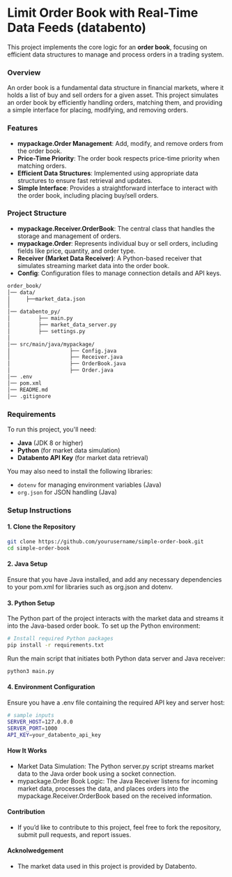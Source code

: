 # Limit Order Book with Real-Time Data Feeds (databento)

This project implements the core logic for an **order book**, focusing on efficient data structures to manage and process orders in a trading system.

### Overview
An order book is a fundamental data structure in financial markets, where it holds a list of buy and sell orders for a given asset. This project simulates an order book by efficiently handling orders, matching them, and providing a simple interface for placing, modifying, and removing orders.

### Features
- **mypackage.Order Management**: Add, modify, and remove orders from the order book.
- **Price-Time Priority**: The order book respects price-time priority when matching orders.
- **Efficient Data Structures**: Implemented using appropriate data structures to ensure fast retrieval and updates.
- **Simple Interface**: Provides a straightforward interface to interact with the order book, including placing buy/sell orders.

### Project Structure
- **mypackage.Receiver.OrderBook**: The central class that handles the storage and management of orders.
- **mypackage.Order**: Represents individual buy or sell orders, including fields like price, quantity, and order type.
- **Receiver (Market Data Receiver)**: A Python-based receiver that simulates streaming market data into the order book.
- **Config**: Configuration files to manage connection details and API keys.

```bash
order_book/
│── data/
│     ├──market_data.json
│ 
│── databento_py/
│         ├── main.py
│         ├── market_data_server.py
│         ├── settings.py
│ 
│── src/main/java/mypackage/
│                   ├── Config.java
│                   ├── Receiver.java
│                   ├── OrderBook.java
│                   ├── Order.java
│── .env
│── pom.xml
│── README.md
│── .gitignore
```

### Requirements
To run this project, you'll need:
- **Java** (JDK 8 or higher)
- **Python** (for market data simulation)
- **Databento API Key** (for market data retrieval)

You may also need to install the following libraries:
- `dotenv` for managing environment variables (Java)
- `org.json` for JSON handling (Java)

### Setup Instructions

#### 1. **Clone the Repository**
```bash
git clone https://github.com/yourusername/simple-order-book.git
cd simple-order-book
```

#### 2. **Java Setup**

Ensure that you have Java installed, and add any necessary dependencies to your pom.xml for libraries such as org.json and dotenv.

#### 3. **Python Setup**

The Python part of the project interacts with the market data and streams it into the Java-based order book. To set up the Python environment:
```bash
# Install required Python packages
pip install -r requirements.txt
```
Run the main script that initiates both Python data server and Java receiver:
```bash
python3 main.py
```
#### 4. **Environment Configuration**

Ensure you have a .env file containing the required API key and server host:
```bash
# sample inputs
SERVER_HOST=127.0.0.0
SERVER_PORT=1000
API_KEY=your_databento_api_key
```
#### **How It Works**

* Market Data Simulation: The Python server.py script streams market data to the Java order book using a socket connection.
* mypackage.Order Book Logic: The Java Receiver listens for incoming market data, processes the data, and places orders into the mypackage.Receiver.OrderBook based on the received information.

#### **Contribution** 

* If you’d like to contribute to this project, feel free to fork the repository, submit pull requests, and report issues.

#### **Acknolwedgement**
* The market data used in this project is provided by Databento.
